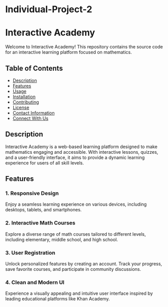 # Individual-Project-2
# Interactive Academy

Welcome to Interactive Academy! This repository contains the source code for an interactive learning platform focused on mathematics.

## Table of Contents

- [Description](#description)
- [Features](#features)
- [Usage](#usage)
- [Installation](#installation)
- [Contributing](#contributing)
- [License](#license)
- [Contact Information](#contact-information)
- [Connect With Us](#connect-with-us)

## Description

Interactive Academy is a web-based learning platform designed to make mathematics engaging and accessible. With interactive lessons, quizzes, and a user-friendly interface, it aims to provide a dynamic learning experience for users of all skill levels.

## Features

### 1. Responsive Design

Enjoy a seamless learning experience on various devices, including desktops, tablets, and smartphones.

### 2. Interactive Math Courses

Explore a diverse range of math courses tailored to different levels, including elementary, middle school, and high school.

### 3. User Registration

Unlock personalized features by creating an account. Track your progress, save favorite courses, and participate in community discussions.

### 4. Clean and Modern UI

Experience a visually appealing and intuitive user interface inspired by leading educational platforms like Khan Academy.


